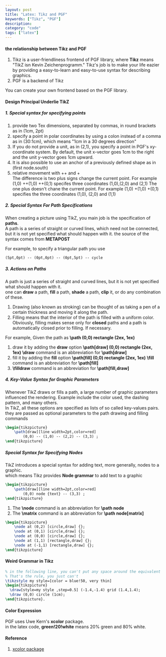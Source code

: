 ```yaml
---
layout: post
title: "Latex: Tikz and PGF"
keywords: ["Tikz", "PGF"]
description: 
category: "code"
tags: ["latex"]
---
```


#### the relationship between Tikz and PGF

1. Tikz is a user-friendliness frontend of PGF library, where **Tikz** means "TikZ isn Kevin Zeichenprogramm." Tikz's job is to make 
your life eazier by providing a easy-to-learn and easy-to-use syntax for describing graphics.
2. PGF is a backend of Tikz

You can create your own frontend based on the PGF library.

#### Design Principal Underlie TikZ

##### 1. Special syntax for specifying points

1. provide two Tex dimensions, separated by commas, in round brackets as in (1cm, 2pt)
2. specify a point in polar coordinates by using a colon instead of a comma as in (30:1cm), which means "1cm in a 30 degrees direction"
3. If you do not provide a unit, as in (2,1), you specify a point in PGF's xy-coordinate system. By default, the unit x-vector goes 1cm
to the right and the unit y-vector goes 1cm upward.
4. It is also possible to use an anchor of a previously defined shape as in (first node.south)
5. relative movement with ++ and + <br />
  The difference is two plus signs change the current point. For example (1,0) ++(1,0) ++(0,1) specifes three coordinates (1,0),(2,0) and (2,1)
  The one plus doesn't chane the current point. For example (1,0) +(1,0) +(0,1) specifies the three coordinates (1,0), (2,0) and (1,1)

##### 2. Special Syntax For Path Specifications

When creating a picture using TikZ, you main job is the specification of **paths**. <br />
A path is a series of straight or curved lines, which need not be connected, but it is not yet specified what should happen with it.
the source of the syntax comes from **METAPOST** <br />

For example, to specify a triangular path you use

```tex
(5pt,0pt) -- (0pt,0pt) -- (0pt,5pt) -- cycle
```

##### 3. Actions on Paths

A path is just a series of straight and curved lines, but it is not yet specified what should happen with it. <br />
one can **draw** a path, **fill** a path, **shade** a path, **clip** it, or do any combination of these.

1. Drawing (also known as stroking) can be thought of as taking a pen of a certain thickness and moving it along the path.
2. Filling means that the interior of the path is filled with a uniform color. Obviously, filling makes sense only for **closed**
paths and a path is automatically closed prior to filling. If necessary.

For example, Given the path as  **\path (0,0) rectangle (2ex, 1ex)** <br />
1. draw it by adding the **draw** option **\path[draw] (0,0) rectangle (2ex, 1ex)**  **\draw** command is an abbreviation for **\path[draw]**
2. fill it by adding the **fill** option **\path[fill] (0,0) rectangle (2ex, 1ex)**  **\fill** command is an abbreviation for **\path[fill]**
3. **\filldraw** command is an abbreviation for **\path[fill,draw]**

##### 4. Key-Value Syntax for Graphic Parameters

Whenever TikZ draws or fills a path, a large number of graphic parameters influenced the rendering. Example include the color used,
the dashing pattern, and many others. <br />
In TikZ, all these options are specified as lists of so called key-values pairs. they are passed as optional parameters to the path drawing and filling commands

```tex
\begin{tikzpicture}
    \path[draw][line width=2pt,color=red]
        (0,0) -- (1,0) -- (2,2) -- (3,3) ;
\end{tikzpicture}
```

##### Special Syntax for Specifying Nodes

TikZ introduces a special syntax for adding text, more generally, nodes to a graphic. <br />
which means Tikz provides **Node grammar** to add text to a graphic <br />

```tex
\begin{tikzpicture}
    \path[draw][line width=2pt,color=red]
        (0,0) node {text} -- (3,3) ;
\end{tikzpicture}
```
1. The **\node** command is an abbreviation for **\path node**
1. The **\matrix** command is an abbreviation for **\path node[matrix]**

```tex
\begin{tikzpicture}
    \node at (0,2) [circle,draw] {};
    \node at (0,1) [circle,draw] {};
    \node at (0,0) [circle,draw] {};
    \node at (1,1) [rectangle,draw] {};
    \node at (-1,1) [rectangle,draw] {};
\end{tikzpicture}
```



#### Weird Grammar in Tikz

```tex
% in the following line, you can't put any space around the equivalent sign after the word style.
% That's the rule, you just can't 
\tikzstyle my style=[color = blue!50, very thin]
\begin{tikzpicture}
  \draw[style=my style ,step=0.5] (-1.4,-1.4) grid (1.4,1.4);
  \draw (0,0) circle (1cm);
\end{tikzpicture}.
```


#### Color Expression

PGF uses Uwe Kern's **xcolor** package. <br />
in the latex code, **green!20!white** means 20% green and 80% white. 



#### Reference
1. [xcolor package](http://texdoc.net/texmf-dist/doc/latex/xcolor/xcolor.pdf)



